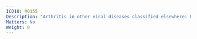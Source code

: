 ```yaml
---
ICD10: M0155
Description: "Arthritis in other viral diseases classified elsewhere: Pelvic region and thigh"
Matters: No
Weight: 0
---
```


